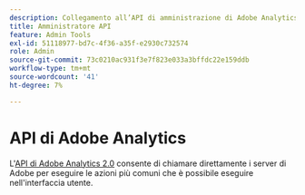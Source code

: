 ```yaml
---
description: Collegamento all’API di amministrazione di Adobe Analytics su Adobe Developer.
title: Amministratore API
feature: Admin Tools
exl-id: 51118977-bd7c-4f36-a35f-e2930c732574
role: Admin
source-git-commit: 73c0210ac931f3e7f823e033a3bffdc22e159ddb
workflow-type: tm+mt
source-wordcount: '41'
ht-degree: 7%

---
```


# API di Adobe Analytics

L&#39;[API di Adobe Analytics 2.0](https://developer.adobe.com/analytics-apis/docs/2.0/) consente di chiamare direttamente i server di Adobe per eseguire le azioni più comuni che è possibile eseguire nell&#39;interfaccia utente.
